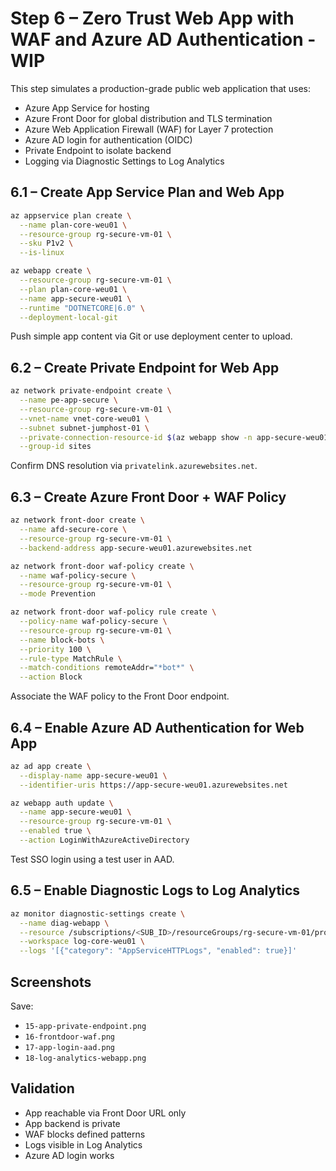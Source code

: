# Step 6 – Zero Trust Web App with WAF and Azure AD Authentication  - WIP

This step simulates a production-grade public web application that uses:
- Azure App Service for hosting
- Azure Front Door for global distribution and TLS termination
- Azure Web Application Firewall (WAF) for Layer 7 protection
- Azure AD login for authentication (OIDC)
- Private Endpoint to isolate backend
- Logging via Diagnostic Settings to Log Analytics

## 6.1 – Create App Service Plan and Web App

```bash
az appservice plan create \
  --name plan-core-weu01 \
  --resource-group rg-secure-vm-01 \
  --sku P1v2 \
  --is-linux

az webapp create \
  --resource-group rg-secure-vm-01 \
  --plan plan-core-weu01 \
  --name app-secure-weu01 \
  --runtime "DOTNETCORE|6.0" \
  --deployment-local-git
```

Push simple app content via Git or use deployment center to upload.

## 6.2 – Create Private Endpoint for Web App

```bash
az network private-endpoint create \
  --name pe-app-secure \
  --resource-group rg-secure-vm-01 \
  --vnet-name vnet-core-weu01 \
  --subnet subnet-jumphost-01 \
  --private-connection-resource-id $(az webapp show -n app-secure-weu01 -g rg-secure-vm-01 --query id -o tsv) \
  --group-id sites
```

Confirm DNS resolution via `privatelink.azurewebsites.net`.

## 6.3 – Create Azure Front Door + WAF Policy

```bash
az network front-door create \
  --name afd-secure-core \
  --resource-group rg-secure-vm-01 \
  --backend-address app-secure-weu01.azurewebsites.net

az network front-door waf-policy create \
  --name waf-policy-secure \
  --resource-group rg-secure-vm-01 \
  --mode Prevention

az network front-door waf-policy rule create \
  --policy-name waf-policy-secure \
  --resource-group rg-secure-vm-01 \
  --name block-bots \
  --priority 100 \
  --rule-type MatchRule \
  --match-conditions remoteAddr="*bot*" \
  --action Block
```

Associate the WAF policy to the Front Door endpoint.

## 6.4 – Enable Azure AD Authentication for Web App

```bash
az ad app create \
  --display-name app-secure-weu01 \
  --identifier-uris https://app-secure-weu01.azurewebsites.net

az webapp auth update \
  --name app-secure-weu01 \
  --resource-group rg-secure-vm-01 \
  --enabled true \
  --action LoginWithAzureActiveDirectory
```

Test SSO login using a test user in AAD.

## 6.5 – Enable Diagnostic Logs to Log Analytics

```bash
az monitor diagnostic-settings create \
  --name diag-webapp \
  --resource /subscriptions/<SUB_ID>/resourceGroups/rg-secure-vm-01/providers/Microsoft.Web/sites/app-secure-weu01 \
  --workspace log-core-weu01 \
  --logs '[{"category": "AppServiceHTTPLogs", "enabled": true}]'
```

## Screenshots

Save:
- `15-app-private-endpoint.png`
- `16-frontdoor-waf.png`
- `17-app-login-aad.png`
- `18-log-analytics-webapp.png`

## Validation

- App reachable via Front Door URL only
- App backend is private
- WAF blocks defined patterns
- Logs visible in Log Analytics
- Azure AD login works